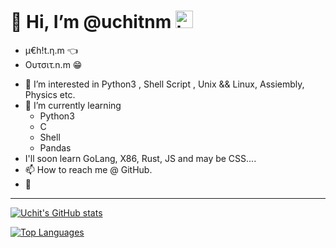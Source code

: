 # 👋 Hi, I’m @uchitnm <img src="https://user-images.githubusercontent.com/1303154/88677602-1635ba80-d120-11ea-84d8-d263ba5fc3c0.gif" width="28px" alt="hi">
* µ€h!t.η.m 👈
* Ουτσιτ.n.m 😁
- 👀 I’m interested in Python3 , Shell Script , Unix && Linux, Assiembly, Physics etc.
- 🌱 I’m currently learning 
    + Python3
    + C
    + Shell
    + Pandas 
- I'll soon learn GoLang, X86, Rust, JS and may be CSS....
- 📫 How to reach me @ GitHub.
-  
---

[![Uchit's GitHub stats](https://github-readme-stats.vercel.app/api?username=uchitnm&count_private=true&show_icons=true&theme=cobalt)](https://github.com/uchitnm)

[![Top Languages](https://github-readme-stats.vercel.app/api/top-langs/?username=uchitnm&layout=compact)](https://github.com/uchitnm)

<!---
uchitnm/uchitnm is a ✨ special ✨ repository because its `README.md` (this file) appears on your GitHub profile.
You can click the Preview link to take a look at your changes.
--->

